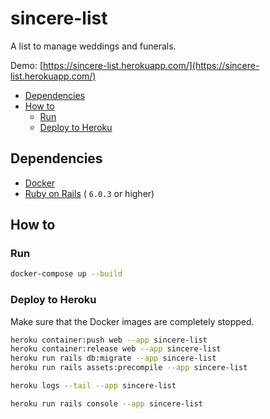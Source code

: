 # sincere-list

A list to manage weddings and funerals.

Demo: [https://sincere-list.herokuapp.com/](https://sincere-list.herokuapp.com/)

- [Dependencies](#dependencies)
- [How to](#how-to)
  - [Run](#run)
  - [Deploy to Heroku](#deploy-to-heroku)

## Dependencies

- [Docker](https://www.docker.com)
- [Ruby on Rails](https://rubyonrails.org) ( `6.0.3` or higher)

## How to

### Run

```sh
docker-compose up --build
```

### Deploy to Heroku

Make sure that the Docker images are completely stopped.

```sh
heroku container:push web --app sincere-list
heroku container:release web --app sincere-list
heroku run rails db:migrate --app sincere-list
heroku run rails assets:precompile --app sincere-list
```

```sh
heroku logs --tail --app sincere-list
```

```sh
heroku run rails console --app sincere-list
```
